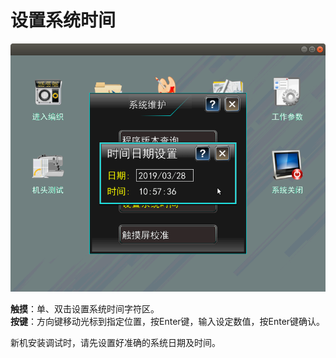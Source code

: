 # 设置系统时间

![](../.gitbook/assets/she-zhi-xi-tong-shi-jian.png)

**触摸**：单、双击设置系统时间字符区。  
**按键**：方向键移动光标到指定位置，按Enter键，输入设定数值，按Enter键确认。

新机安装调试时，请先设置好准确的系统日期及时间。

